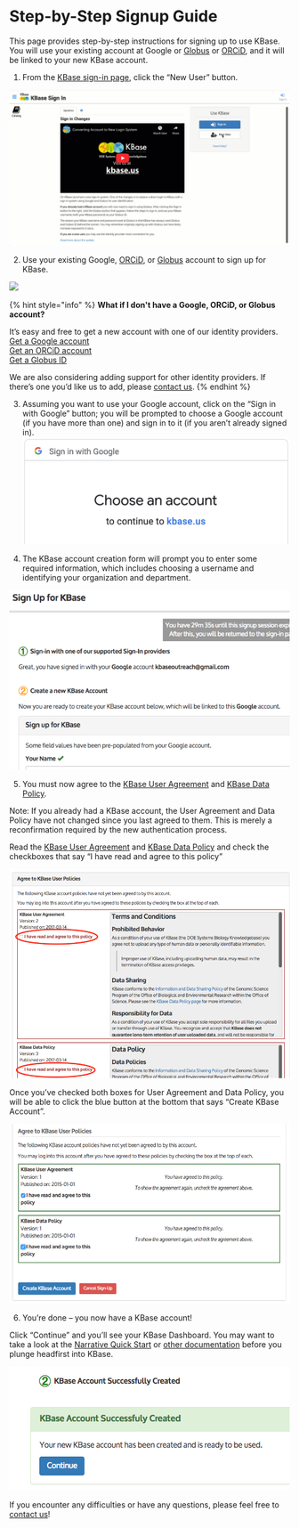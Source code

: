 # Step-by-Step Signup Guide

This page provides step-by-step instructions for signing up to use KBase. You will use your existing account at Google or [Globus](https://www.globusid.org/login) or [ORCiD](https://orcid.org/), and it will be linked to your new KBase account.

1. From the [KBase sign-in page](https://narrative.kbase.us/), click the “New User” button.

![](../../.gitbook/assets/kbase_newusersignin.gif)

2. Use your existing Google, [ORCiD](https://orcid.org/), or [Globus](https://www.globusid.org/login) account to sign up for KBase. 

![](../../.gitbook/assets/screen-shot-2019-11-21-at-2.26.21-pm.png)

{% hint style="info" %}
**What if I don't have a Google, ORCiD, or Globus account?**

It’s easy and free to get a new account with one of our identity providers.   
[Get a Google account](https://accounts.google.com/signup)    
[Get an ORCiD account](https://orcid.org/register)    
[Get a Globus ID](https://globusid.org/create)  
  
We are also considering adding support for other identity providers. If there’s one you’d like us to add, please [contact us](https://kbase.us/contact-us/).
{% endhint %}

3. Assuming you want to use your Google account, click on the “Sign in with Google” button; you will be prompted to choose a Google account \(if you have more than one\) and sign in to it \(if you aren’t already signed in\).  
[![](../../.gitbook/assets/signingoogle_chooseanaccount.png)](https://kbase.us/wp-content/uploads/2017/04/Screen-Shot-2017-06-06-at-2.12.28-PM.png)

4. The KBase account creation form will prompt you to enter some required information, which includes choosing a username and identifying your organization and department.  


![](../../.gitbook/assets/screen-shot-2017-06-07-at-3.50.33-pm.png)

5. You must now agree to the [KBase User Agreement](https://www.kbase.us/terms-and-conditions/) and [KBase Data Policy](https://www.kbase.us/data-policy-and-sources/). 

Note: If you already had a KBase account, the User Agreement and Data Policy have not changed since you last agreed to them. This is merely a reconfirmation required by the new authentication process.

Read the [KBase User Agreement](https://www.kbase.us/terms-and-conditions/) and [KBase Data Policy](https://www.kbase.us/data-policy-and-sources/) and check the checkboxes that say “I have read and agree to this policy”

![](../../.gitbook/assets/user-policies.png)

Once you’ve checked both boxes for User Agreement and Data Policy, you will be able to click the blue button at the bottom that says “Create KBase Account”.

![](../../.gitbook/assets/screen-shot-2017-06-07-at-3.54.47-pm.png)

6. You’re done – you now have a KBase account!  
  
Click “Continue” and you’ll see your KBase Dashboard. You may want to take a look at the [Narrative Quick Start](../quick-start.md) or [other documentation](../narrative/) before you plunge headfirst into KBase.

![](../../.gitbook/assets/screen-shot-2017-06-07-at-3.55.02-pm.png)

If you encounter any difficulties or have any questions, please feel free to [contact us](https://kbase.us/contact-us/)!

